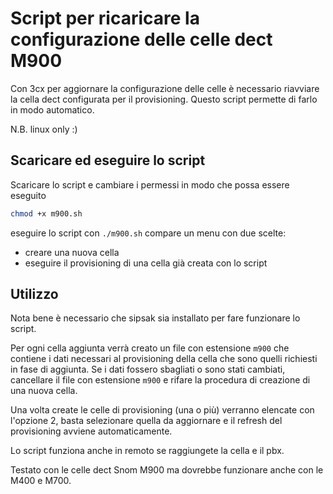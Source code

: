 # Script per ricaricare la configurazione delle celle dect M900

Con 3cx per aggiornare la configurazione delle celle è necessario riavviare la cella dect configurata per il provisioning.
Questo script permette di farlo in modo automatico.

N.B. linux only :)

## Scaricare ed eseguire lo script

Scaricare lo script e cambiare i permessi in modo che possa essere eseguito

```bash
chmod +x m900.sh
```

eseguire lo script con `./m900.sh` compare un menu con due scelte:

- creare una nuova cella
- eseguire il provisioning di una cella già creata con lo script

## Utilizzo

Nota bene è necessario che sipsak sia installato per fare funzionare lo script.

Per ogni cella aggiunta verrà creato un file con estensione `m900` che contiene i dati necessari al provisioning della cella che sono quelli richiesti in fase di aggiunta. Se i dati fossero sbagliati o sono stati cambiati, cancellare il file con estensione `m900` e rifare la procedura di creazione di una nuova cella.

Una volta create le celle di provisioning (una o più) verranno elencate con l'opzione 2, basta selezionare quella da aggiornare e il refresh del provisioning avviene automaticamente.

Lo script funziona anche in remoto se raggiungete la cella e il pbx.

Testato con le celle dect Snom M900 ma dovrebbe funzionare anche con le M400 e M700.